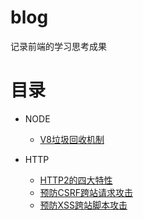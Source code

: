 # blog
记录前端的学习思考成果


# 目录

- NODE
  - [V8垃圾回收机制](NODE/V8GC.md)

- HTTP
  - [HTTP2的四大特性](HTTP/HTTP2.md)
  - [预防CSRF跨站请求攻击](HTTP/StopCSRF.md)
  - [预防XSS跨站脚本攻击](HTTP/StopXSS.md)
